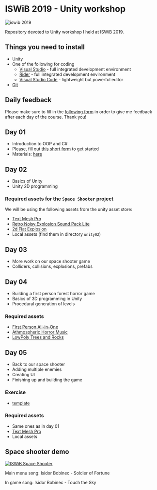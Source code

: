# ISWiB 2019 - Unity workshop

<img alt="iswib 2019" src="https://i2.wp.com/www.pokazivac.com/wp-content/uploads/2019/01/51142141_10156742596086023_759485487927787520_n.jpg">

Repository devoted to Unity workshop I held at ISWiB 2019.

## Things you need to install
- [Unity](https://unity.com/)
- One of the following for coding
    - [Visual Studio](https://visualstudio.microsoft.com/) - full integrated development environment
    - [Rider](https://www.jetbrains.com/rider/) - full integrated development environment
    - [Visual Studio Code](https://code.visualstudio.com/) - lightweight but powerful editor
- [Git](https://git-scm.com/)

## Daily feedback
Please make sure to fill in the [following form](https://docs.google.com/forms/d/e/1FAIpQLScw7CB7orpa9Q0xX1btL9NHwNV-cTfXEf-HYFUfKlGOUnMgig/viewform?usp=sf_link) in order
to give me feedback after each day of the course. Thank you!

## Day 01
- Introduction to OOP and C#
- Please, fill out [this short form](https://docs.google.com/forms/d/e/1FAIpQLSdsI1G_KYshSMrAMRWQcgEJKF1kTY9BvlJhV7aT5QqgFuGJmg/viewform?usp=sf_link) to get started
- Materials: [here](https://github.com/termNinja/ISWiB2019-unity/tree/master/unity_01)

## Day 02
- Basics of Unity
- Unity 2D programming

### Required assets for the `Space Shooter` project
We will be using the following assets from the unity asset store:
- [Text Mesh Pro](https://assetstore.unity.com/packages/essentials/beta-projects/textmesh-pro-84126)
- [Retro Noisy Explosion Sound Pack Lite](https://assetstore.unity.com/packages/audio/sound-fx/retro-noisy-explosion-sound-pack-lite-69305)
- [2d Flat Explosion](https://assetstore.unity.com/packages/2d/textures-materials/2d-flat-explosion-66932)
- Local assets (find them in directory `unity02`)

## Day 03
- More work on our space shooter game
- Colliders, collisions, explosions, prefabs

## Day 04
- Building a first person forest horror game
- Basics of 3D programming in Unity
- Procedural generation of levels

### Required assets
- [First Person All-in-One](https://assetstore.unity.com/packages/tools/input-management/first-person-all-in-one-135316)
- [Athmospheric Horror Music](https://assetstore.unity.com/packages/audio/music/atmospheric-horror-music-121337)
- [LowPoly Trees and Rocks](https://assetstore.unity.com/packages/3d/vegetation/lowpoly-trees-and-rocks-88376)

## Day 05
- Back to our space shooter
- Adding multiple enemies
- Creating UI
- Finishing up and building the game

### Exercise
- [template](https://drive.google.com/file/d/1HPLkWqSIXWJYf3hdU0Mr_pbUsUOi7z5d/view?usp=sharing)

### Required assets
- Same ones as in day 01
- [Text Mesh Pro](https://assetstore.unity.com/packages/essentials/beta-projects/textmesh-pro-84126)
- Local assets

## Space shooter demo
[![ISWiB Space Shooter](https://img.youtube.com/vi/QdF5ckBGUt0/0.jpg)](https://www.youtube.com/watch?v=QdF5ckBGUt0&feature=youtu.be "ISWiB Space Shooter")

Main menu song:
Isidor Bobinec - Soldier of Fortune

In game song:
Isidor Bobinec - Touch the Sky
